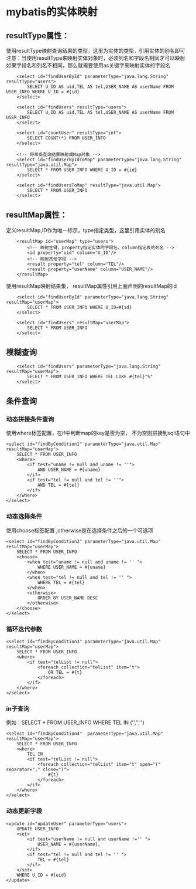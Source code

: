 # mybatis的实体映射

## resultType属性：
使用resultType映射查询结果的类型，这里为实体的类型，引用实体的别名即可
注意：当使用resultType来映射实体对象时，必须列名和字段名相同才可以映射
        如果字段名和列名不相同，那么就需要使用as关键字来映射实体的字段名
```
	<select id="findUserById" parameterType="java.lang.String" resultType="users">
		SELECT U_ID AS uid,TEL AS tel,USER_NAME AS userName FROM USER_INFO WHERE U_ID = #{id}
	</select>
	
    <select id="findUsers" resultType="users">
        SELECT U_ID AS uid,TEL AS tel,USER_NAME AS userName FROM USER_INFO
    </select>

    <select id="countUser" resultType="int">
        SELECT COUNT(*) FROM USER_INFO
    </select>

    <!-- 将单条查询结果映射成Map对象 -->
    <select id="findUserByIdToMap" parameterType="java.lang.String" resultType="java.util.Map">
        SELECT * FROM USER_INFO WHERE U_ID = #{id}
    </select>

    <select id="findUsersToMap" resultType="java.util.Map">
        SELECT * FROM USER_INFO
    </select>
```

## resultMap属性：
定义resultMap,ID作为唯一标示，type指定类型，这里引用实体的别名 
```
    <resultMap id="userMap" type="users">
        <!-- 映射主键，property指定实体的字段名，column指定表的列名 -->
        <id property="uid" column="U_ID"/>
        <!-- 映射其他字段 -->
        <result property="tel" column="TEL"/>
        <result property="userName" column="USER_NAME"/>
    </resultMap>
```
使用resultMap映射结果集， resultMap属性引用上面声明的resultMap的id
```
    <select id="findUserById" parameterType="java.lang.String" resultMap="userMap">
        SELECT * FROM USER_INFO WHERE U_ID=#{id}
    </select>
    
    <select id="findUsers" resultMap="userMap">
        SELECT * FROM USER_INFO
    </select>
```

## 模糊查询
```
    <select id="findUsers" parameterType="java.lang.String" resultMap="userMap">
        SELECT * FROM USER_INFO WHERE TEL LIKE #{tel}"%"
    </select>
```

## 条件查询
### 动态拼接条件查询
使用where标签配置，在if中判断map的key是否为空，
            不为空则拼接到sql语句中
```
<select id="findByCondition1" parameterType="java.util.Map" resultMap="userMap">
	SELECT * FROM USER_INFO
	<where>
		<if test="uname != null and uname != ''">
			AND USER_NAME = #{uname}
		</if>
		<if test="tel != null and tel != ''">
			AND TEL = #{tel}
		</if>
	</where>
</select>
```
### 动态选择条件
使用choose标签配置 ,otherwise是在选择条件之后的一个可选项
```
<select id="findByCondition2" parameterType="java.util.Map" resultMap="userMap">
	SELECT * FROM USER_INFO
	<choose>
		<when test="uname != null and uname != '' ">
			WHERE USER_NAME = #{uname}
		</when>
		<when test="tel != null and tel != '' ">
			WHERE TEL = #{tel}
		</when>
		<otherwise>
			ORDER BY USER_NAME DESC
		</otherwise>
	</choose>
</select>
```
### 循环迭代参数
```
<select id="findByCondition3" parameterType="java.util.Map" resultMap="userMap">
	SELECT * FROM USER_INFO
	<where>
		<if test="telList != null">
			<foreach collection="telList" item="t">
				OR TEL = #{t}
			</foreach>
		</if>
	</where>
</select>
```
### in子查询
例如：SELECT * FROM USER_INFO WHERE TEL IN ('','','')
```
<select id="findByCondition4"  parameterType="java.util.Map" resultMap="userMap">
	SELECT * FROM USER_INFO
	<where>
		TEL IN
		<if test="telList != null">
			<foreach collection="telList" item="t" open="(" separator="," close=")">
				#{t}
			</foreach>
		</if>
	</where>
</select>
```
### 动态更新字段
```
<update id="updateUser" parameterType="users">
	UPDATE USER_INFO
	<set>
		<if test="userName != null and userName !='' ">
			USER_NAME = #{userName},
		</if>
		<if test="tel != null and tel != '' ">
			TEL = #{tel}
		</if>
	</set>
	WHERE U_ID = #{uid}
</update>
```